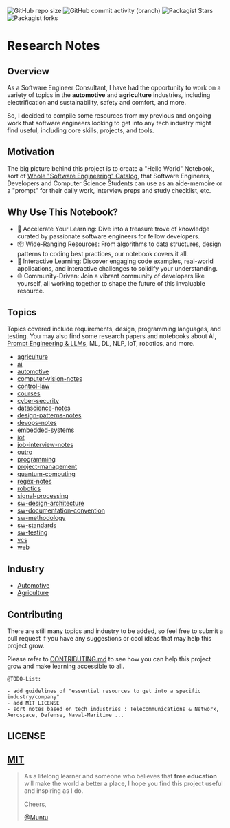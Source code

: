 ![GitHub repo size](https://img.shields.io/github/repo-size/afondiel/research-notes) ![GitHub commit activity (branch)](https://img.shields.io/github/commit-activity/t/afondiel/research-notes/master) ![Packagist Stars](https://img.shields.io/github/stars/afondiel/research-notes.svg) ![Packagist forks](https://img.shields.io/github/forks/afondiel/research-notes.svg) 

# Research Notes

## Overview

As a Software Engineer Consultant, I have had the opportunity to work on a variety of topics in the **automotive** and **agriculture** industries, including electrification and sustainability, safety and comfort, and more.

So, I decided to compile some resources from my previous and ongoing work that software engineers looking to get into any tech industry might find useful, including core skills, projects, and tools.

## Motivation

The big picture behind this project is to create a "Hello World" Notebook, sort of [Whole "Software Engineering" Catalog](https://en.wikipedia.org/wiki/Whole_Earth_Catalog), that Software Engineers, Developers and Computer Science Students can use as an aide-memoire or a "prompt" for their daily work, interview preps and study checklist, etc.

## Why Use This Notebook?

- 🚀 Accelerate Your Learning: Dive into a treasure trove of knowledge curated by passionate software engineers for fellow developers.
- 📦 Wide-Ranging Resources: From algorithms to data structures, design patterns to coding best practices, our notebook covers it all.
- 📝 Interactive Learning: Discover engaging code examples, real-world applications, and interactive challenges to solidify your understanding.
- 🌐 Community-Driven: Join a vibrant community of developers like yourself, all working together to shape the future of this invaluable resource.


## Topics 

Topics covered include requirements, design, programming languages, and testing. You may also find some research papers and notebooks about AI, [Prompt Engineering & LLMs](https://github.com/afondiel/ChatGPT-Prompt-Engineering-DeepLearningAI), ML, DL, NLP, IoT, robotics, and more.

- [agriculture](https://github.com/afondiel/research-notes/tree/master/agriculture)
- [ai](https://github.com/afondiel/research-notes/tree/master/ai)
- [automotive](https://github.com/afondiel/research-notes/tree/master/automotive)
- [computer-vision-notes](https://github.com/afondiel/research-notes/tree/master/computer-vision-notes)
- [control-law](https://github.com/afondiel/research-notes/tree/master/control-law)
- [courses](https://github.com/afondiel/research-notes/tree/master/control-law)
- [cyber-security](https://github.com/afondiel/research-notes/tree/master/courses)
- [datascience-notes](https://github.com/afondiel/research-notes/tree/master/datascience-notes)
- [design-patterns-notes](https://github.com/afondiel/research-notes/tree/master/design-patterns-notes)
- [devops-notes](https://github.com/afondiel/research-notes/tree/master/devops-notes)
- [embedded-systems](https://github.com/afondiel/research-notes/tree/master/embedded-systems)
- [iot](https://github.com/afondiel/research-notes/tree/master/iot)
- [job-interview-notes](https://github.com/afondiel/research-notes/tree/master/job-interview-notes)
- [outro](https://github.com/afondiel/research-notes/tree/master/outro)
- [programming](https://github.com/afondiel/research-notes/tree/master/programming)
- [project-management](https://github.com/afondiel/research-notes/tree/master/project-management)
- [quantum-computing](https://github.com/afondiel/research-notes/tree/master/quantum-computing)
- [regex-notes](https://github.com/afondiel/research-notes/tree/master/regex-notes)
- [robotics](https://github.com/afondiel/research-notes/tree/master/robotics)
- [signal-processing](https://github.com/afondiel/research-notes/tree/master/signal-processing)
- [sw-design-architecture](https://github.com/afondiel/research-notes/tree/master/sw-design-architecture)
- [sw-documentation-convention](https://github.com/afondiel/research-notes/tree/master/sw-documentation-convention)
- [sw-methodology](https://github.com/afondiel/research-notes/tree/master/sw-methodology)
- [sw-standards](https://github.com/afondiel/research-notes/tree/master/sw-standards)
- [sw-testing](https://github.com/afondiel/research-notes/tree/master/sw-testing)
- [vcs](https://github.com/afondiel/research-notes/tree/master/vcs)
- [web](https://github.com/afondiel/research-notes/tree/master/web)

## Industry

- [Automotive](https://github.com/afondiel/research-notes/tree/master/automotive)
- [Agriculture](https://github.com/afondiel/research-notes/tree/master/agriculture)


## Contributing

There are still many topics and industry to be added, so feel free to submit a pull request if you have any suggestions or cool ideas that may help this project grow.

Please refer to [CONTRIBUTING.md](./CONTRIBUTING.md) to see how you can help this project grow and make learning accessible to all.


`@TODO-List: `

```
- add guidelines of "essential resources to get into a specific industry/company"
- add MIT LICENSE
- sort notes based on tech industries : Telecommunications & Network, Aerospace, Defense, Naval-Maritime ...   
```

## LICENSE

[MIT](https://en.wikipedia.org/wiki/MIT_License)
--

>As a lifelong learner and someone who believes that **free education** will make the world a better a place, I hope you find this project useful and inspiring as I do.
>
>Cheers,
>
>[@Muntu](https://github.com/afondiel)


